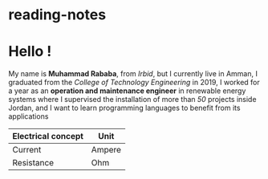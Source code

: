 # reading-notes
# Hello !
My name is **Muhammad Rababa**, from *Irbid*, but I currently live in Amman, I graduated from the *College of Technology Engineering* in 2019, I worked for a year as an **operation and maintenance engineer** in renewable energy systems where I supervised the installation of more than *50* projects inside Jordan, and I want to learn programming languages to benefit from its applications

| Electrical concept    | Unit |
| ----------- | ----------- |
| Current     | Ampere      |
| Resistance  | Ohm       |

